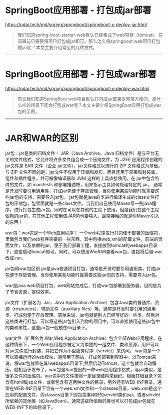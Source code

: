 # SpringBoot应用部署 - 打包成jar部署

https://pdai.tech/md/spring/springboot/springboot-x-deploy-jar.html

> 我们知道spring-boot-starter-web默认已经集成了web容器（tomcat)，在部署前只需要将项目打包成jar即可。那么怎么将springboot web项目打包成jar呢？本文主要介绍常见的几种方式。

------

# SpringBoot应用部署 - 打包成war部署

https://pdai.tech/md/spring/springboot/springboot-x-deploy-war.html

> 前文我们知道SpringBoot web项目默认打包成jar部署是非常方便的，那什么样的场景下还会打包成war呢？本文主要介绍SpringBoot应用打包成war包的示例。

------

# JAR和WAR的区别

jar包：jar是类的归档文件！
JAR（Java Archive，Java 归档文件）是与平台无关的文件格式，它允许将许多文件组合成一个压缩文件，为 J2EE 应用程序创建的jar文件是 EAR 文件（企业 jar文件），jar文件格式以流行的 ZIP 文件格式为基础。与 ZIP 文件不同的是，jar文件不仅用于压缩和发布，而且还用于部署和封装库、组件和插件程序，并可被像编译器和 JVM 这样的工具直接使用。在 jar中包含特殊的文件，如 manifests 和部署描述符，用来指示工具如何处理特定的 jar。
通常是开发时要引用通用类，打成jar包便于存放管理，当你使用某些功能时就需要这些jar包的支持，需要导入jar包。
jar包就是java的类进行编译生成的class文件打包的压缩包，包里面就是一些class文件。当我们自己使用Maven写一些java程序，进行打包生成jar包。同时在可以在其他的工程下使用，但是我们在这个工程依赖的jar包，在其他工程使用该JAR包也要导入。最常接触的就是你Maven引入的东西！

war包：war包是一个Web应用程序！
一个web程序进行打包便于部署的压缩包，里面包含我们web程序需要的一些东西，其中包括web.xml的配置文件，前端的页面文件，以及依赖的jar。便于我们部署工程，直接放到tomcat的webapps目录下，直接启动tomcat即可。同时，可以使用WinRAR查看war包，直接将后缀.war改成.rar。

jar包和war包区别
jar是java普通项目打包，通常是开发时要引用通用类，打成jar包便于存放管理。当你使用某些功能时就需要这些jar包的支持，需要导入jar包。

war是java web项目打包，web网站完成后，打成war包部署到服务器，目的是为了节省资源，提供效率。

jar文件（扩展名为. Jar，Java Application Archive）包含Java类的普通库、资源（resources）、辅助文件（auxiliary files）等。通常是开发时要引用的通用类，打成包便于存放管理。简单来说，jar包就是别人已经写好的一些类，然后对这些类进行打包。可以将这些jar包引入到你的项目中，可以直接使用这些jar包中的类和属性，这些jar包一般放在lib目录下。

war文件（扩展名为.War,Web Application Archive）包含全部Web应用程序。在这种情形下，一个Web应用程序被定义为单独的一组文件、类和资源，用户可以对jar文件进行封装，并把它作为小型服务程序（servlet）来访问。 war包是一个可以直接运行的web模块，通常用于网站，打成包部署到容器中。以Tomcat来说，将war包放置在其\webapps\目录下,然后启动Tomcat，这个包就会自动解压，就相当于发布了。war包是Sun提出的一种web应用程序格式，与jar类似，是很多文件的压缩包。war包中的文件按照一定目录结构来组织。根据其根目录下包含有html和jsp文件，或者包含有这两种文件的目录，另外还有WEB-INF目录。通常在WEB-INF目录下含有一个web.xml文件和一个classes目录，web.xml是这个应用的配置文件，而classes目录下则包含编译好的servlet类和jsp，或者servlet所依赖的其他类（如JavaBean）。通常这些所依赖的类也可以打包成jar包放在WEB-INF下的lib目录下。
